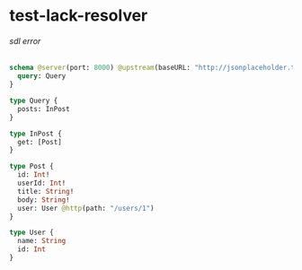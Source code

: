 # test-lack-resolver

###### sdl error

```graphql @server
schema @server(port: 8000) @upstream(baseURL: "http://jsonplaceholder.typicode.com") {
  query: Query
}

type Query {
  posts: InPost
}

type InPost {
  get: [Post]
}

type Post {
  id: Int!
  userId: Int!
  title: String!
  body: String!
  user: User @http(path: "/users/1")
}

type User {
  name: String
  id: Int
}
```
